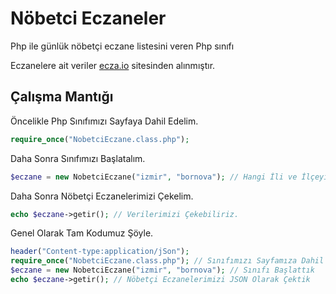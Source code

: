 # Nöbetci Eczaneler
Php ile günlük nöbetçi eczane listesini veren Php sınıfı

Eczanelere ait veriler <a href="https://ecza.io/" target="_blank">ecza.io</a> sitesinden alınmıştır. 

<h2>Çalışma Mantığı</h2>

Öncelikle Php Sınıfımızı Sayfaya Dahil Edelim.
```php
require_once("NobetciEczane.class.php");
```
Daha Sonra Sınıfımızı Başlatalım. 
```php
$eczane = new NobetciEczane("izmir", "bornova"); // Hangi İli ve İlçeyi İstiyorsak Parametre Olarak O ili Verelim
```

Daha Sonra Nöbetçi Eczanelerimizi Çekelim.
```php
echo $eczane->getir(); // Verilerimizi Çekebiliriz.

```

Genel Olarak Tam Kodumuz Şöyle. 
```php
header("Content-type:application/jSon");
require_once("NobetciEczane.class.php"); // Sınıfımızı Sayfamıza Dahil Ettik 
$eczane = new NobetciEczane("izmir", "bornova"); // Sınıfı Başlattık 
echo $eczane->getir(); // Nöbetçi Eczanelerimizi JSON Olarak Çektik 
